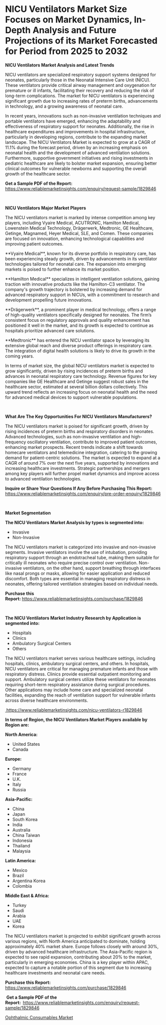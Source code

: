 <p><h1>NICU Ventilators Market Size Focuses on Market Dynamics, In-Depth Analysis and Future Projections of its Market Forecasted for Period from 2025 to 2032</h1></p><p><strong>NICU Ventilators Market Analysis and Latest Trends</strong></p>
<p><p>NICU ventilators are specialized respiratory support systems designed for neonates, particularly those in the Neonatal Intensive Care Unit (NICU). These ventilators provide critical airway management and oxygenation for premature or ill infants, facilitating their recovery and reducing the risk of long-term complications. The market for NICU ventilators is experiencing significant growth due to increasing rates of preterm births, advancements in technology, and a growing awareness of neonatal care.</p><p>In recent years, innovations such as non-invasive ventilation techniques and portable ventilators have emerged, enhancing the adaptability and effectiveness of respiratory support for neonates. Additionally, the rise in healthcare expenditures and improvements in hospital infrastructure, particularly in developing regions, contribute to the expanding market landscape. The NICU Ventilators Market is expected to grow at a CAGR of 11.1% during the forecast period, driven by an increasing emphasis on neonatal health and the development of advanced ventilation solutions. Furthermore, supportive government initiatives and rising investments in pediatric healthcare are likely to bolster market expansion, ensuring better clinical outcomes for vulnerable newborns and supporting the overall growth of the healthcare sector.</p></p>
<p><strong>Get a Sample PDF of the Report:&nbsp;</strong> <a href="https://www.reliablemarketinsights.com/enquiry/request-sample/1829846?utm_campaign=2199&utm_medium=2&utm_source=Github&utm_content=ia&utm_term=04032025&utm_id=nicu-ventilators">https://www.reliablemarketinsights.com/enquiry/request-sample/1829846</a></p>
<p>&nbsp;</p>
<p><strong>NICU Ventilators Major Market Players</strong></p>
<p><p>The NICU ventilators market is marked by intense competition among key players, including Vyaire Medical, ACUTRONIC, Hamilton Medical, Lowenstein Medical Technology, Drägerwerk, Medtronic, GE Healthcare, Getinge, Magnamed, Heyer Medical, SLE, and Comen. These companies are focused on innovation, enhancing technological capabilities and improving patient outcomes.</p><p>**Vyaire Medical**, known for its diverse portfolio in respiratory care, has been experiencing steady growth, driven by advancements in its ventilator technologies tailored for neonatal care. The expansion into emerging markets is poised to further enhance its market position.</p><p>**Hamilton Medical** specializes in intelligent ventilation solutions, gaining traction with innovative products like the Hamilton-C3 ventilator. The company's growth trajectory is bolstered by increasing demand for advanced respiratory support in NICUs, with a commitment to research and development propelling future innovations.</p><p>**Drägerwerk**, a prominent player in medical technology, offers a range of high-quality ventilators specifically designed for neonates. The firm’s consistent focus on regulatory approvals and quality enhancement has positioned it well in the market, and its growth is expected to continue as hospitals prioritize advanced care solutions.</p><p>**Medtronic** has entered the NICU ventilator space by leveraging its extensive global reach and diverse product offerings in respiratory care. The integration of digital health solutions is likely to drive its growth in the coming years.</p><p>In terms of market size, the global NICU ventilators market is expected to grow significantly, driven by rising incidences of preterm births and advances in neonatal respiratory care technology. Revenue figures for key companies like GE Healthcare and Getinge suggest robust sales in the healthcare sector, estimated at several billion dollars collectively. This upward trend reflects an increasing focus on neonatal health and the need for advanced medical devices to support vulnerable populations.</p></p>
<p>&nbsp;</p>
<p><strong>What Are The Key Opportunities For NICU Ventilators Manufacturers?</strong></p>
<p><p>The NICU ventilators market is poised for significant growth, driven by rising incidences of preterm births and respiratory disorders in neonates. Advanced technologies, such as non-invasive ventilation and high-frequency oscillatory ventilation, contribute to improved patient outcomes, enhancing market prospects. Recent trends indicate a shift towards homecare ventilators and telemedicine integration, catering to the growing demand for patient-centric solutions. The market is expected to expand at a CAGR of around 7% over the next five years, supported by innovations and increasing healthcare investments. Strategic partnerships and mergers among key players will further propel market dynamics and improve access to advanced ventilation technologies.</p></p>
<p><strong>Inquire or Share Your Questions If Any Before Purchasing This Report:</strong> <a href="https://www.reliablemarketinsights.com/enquiry/pre-order-enquiry/1829846?utm_campaign=2199&utm_medium=2&utm_source=Github&utm_content=ia&utm_term=04032025&utm_id=nicu-ventilators">https://www.reliablemarketinsights.com/enquiry/pre-order-enquiry/1829846</a></p>
<p>&nbsp;</p>
<p><strong>Market Segmentation</strong></p>
<p><strong>The NICU Ventilators Market Analysis by types is segmented into:</strong></p>
<p><ul><li>Invasive</li><li>Non-Invasive</li></ul></p>
<p><p>The NICU ventilators market is categorized into invasive and non-invasive segments. Invasive ventilators involve the use of intubation, providing respiratory support through an endotracheal tube, making them suitable for critically ill neonates who require precise control over ventilation. Non-invasive ventilators, on the other hand, support breathing through interfaces like nasal prongs or masks, allowing for easier application and reduced discomfort. Both types are essential in managing respiratory distress in neonates, offering tailored ventilation strategies based on individual needs.</p></p>
<p><strong>Purchase this Report:&nbsp;</strong><a href="https://www.reliablemarketinsights.com/purchase/1829846?utm_campaign=2199&utm_medium=2&utm_source=Github&utm_content=ia&utm_term=04032025&utm_id=nicu-ventilators">https://www.reliablemarketinsights.com/purchase/1829846</a></p>
<p>&nbsp;</p>
<p><strong>The NICU Ventilators Market Industry Research by Application is segmented into:</strong></p>
<p><ul><li>Hospitals</li><li>Clinics</li><li>Ambulatory Surgical Centers</li><li>Others</li></ul></p>
<p><p>The NICU ventilators market serves various healthcare settings, including hospitals, clinics, ambulatory surgical centers, and others. In hospitals, NICU ventilators are critical for managing premature infants and those with respiratory distress. Clinics provide essential outpatient monitoring and support. Ambulatory surgical centers utilize these ventilators for neonates requiring short-term respiratory assistance during surgical procedures. Other applications may include home care and specialized neonatal facilities, expanding the reach of ventilation support for vulnerable infants across diverse healthcare environments.</p></p>
<p><a href="https://www.reliablemarketinsights.com/nicu-ventilators-r1829846?utm_campaign=2199&utm_medium=2&utm_source=Github&utm_content=ia&utm_term=04032025&utm_id=nicu-ventilators">&nbsp;https://www.reliablemarketinsights.com/nicu-ventilators-r1829846</a></p>
<p><strong>In terms of Region, the NICU Ventilators Market Players available by Region are:</strong></p>
<p>
    <p> <strong> North America: </strong>
        <ul>
            <li>United States</li>
            <li>Canada</li>
        </ul>
        </p> 
    <p> <strong> Europe: </strong>
        <ul>
            <li>Germany</li>
            <li>France</li>
            <li>U.K.</li>
            <li>Italy</li>
            <li>Russia</li>
        </ul>
        </p> 
    <p> <strong> Asia-Pacific: </strong>
        <ul>
            <li>China</li>
            <li>Japan</li>
            <li>South Korea</li>
            <li>India</li>
            <li>Australia</li>
            <li>China Taiwan</li>
            <li>Indonesia</li>
            <li>Thailand</li>
            <li>Malaysia</li>
        </ul>
        </p> 
    <p> <strong> Latin America: </strong>
        <ul>
            <li>Mexico</li>
            <li>Brazil</li>
            <li>Argentina Korea</li>
            <li>Colombia</li>
        </ul>
        </p> 
    <p> <strong> Middle East & Africa: </strong>
        <ul>
            <li>Turkey</li>
            <li>Saudi</li>
            <li>Arabia</li>
            <li>UAE</li>
            <li>Korea</li>
        </ul>
    </p>
    </p>
<p><p>The NICU ventilators market is projected to exhibit significant growth across various regions, with North America anticipated to dominate, holding approximately 40% market share. Europe follows closely with around 30%, driven by advanced healthcare infrastructure. The Asia-Pacific region is expected to see rapid expansion, contributing about 20% to the market, particularly in emerging economies. China is a key player within APAC, expected to capture a notable portion of this segment due to increasing healthcare investments and neonatal care needs.</p></p>
<p><strong>Purchase this Report: </strong><a href="https://www.reliablemarketinsights.com/purchase/1829846?utm_campaign=2199&utm_medium=2&utm_source=Github&utm_content=ia&utm_term=04032025&utm_id=nicu-ventilators">https://www.reliablemarketinsights.com/purchase/1829846</a></p>
<p>&nbsp;<strong>Get a Sample PDF of the Report:&nbsp;&nbsp;</strong><a href="https://www.reliablemarketinsights.com/enquiry/request-sample/1829846?utm_campaign=2199&utm_medium=2&utm_source=Github&utm_content=ia&utm_term=04032025&utm_id=nicu-ventilators">https://www.reliablemarketinsights.com/enquiry/request-sample/1829846</a></p>
<p><strong></strong></p>
<p><p><a href="https://github.com/SamiaChowdhury801/Market-Research-Report-List-1/blob/main/ophthalmic-consumables-market.md?utm_campaign=2199&utm_medium=2&utm_source=Github&utm_content=ia&utm_term=04032025&utm_id=nicu-ventilators">Ophthalmic Consumables Market</a></p></p>